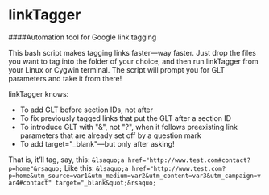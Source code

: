 linkTagger
==========

####Automation tool for Google link tagging

This bash script makes tagging links faster&mdash;way faster. Just drop the files you want to tag into the folder of your choice, and then run linkTagger from your Linux or Cygwin terminal. The script will prompt you for GLT parameters and take it from there!

linkTagger knows:
* To add GLT before section IDs, not after
* To fix previously tagged links that put the GLT after a section ID
* To introduce GLT with "&", not "?", when it follows preexisting link parameters that are already set off by a question mark
* To add target="_blank"&mdash;but only after asking!

That is, it&rsquo;ll tag, say, this: 
`&lsaquo;a href="http://www.test.com#contact?p=home"&rsaquo;`
Like this: 
`&lsaquo;a href="http://www.test.com?p=home&utm_source=var1&utm_medium=var2&utm_content=var3&utm_campaign=var4#contact" target="_blank&quot;&rsaquo;`